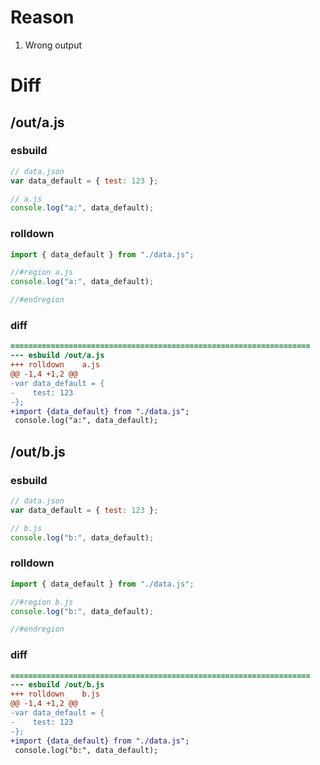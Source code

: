 # Reason
1. Wrong output
# Diff
## /out/a.js
### esbuild
```js
// data.json
var data_default = { test: 123 };

// a.js
console.log("a:", data_default);
```
### rolldown
```js
import { data_default } from "./data.js";

//#region a.js
console.log("a:", data_default);

//#endregion

```
### diff
```diff
===================================================================
--- esbuild	/out/a.js
+++ rolldown	a.js
@@ -1,4 +1,2 @@
-var data_default = {
-    test: 123
-};
+import {data_default} from "./data.js";
 console.log("a:", data_default);

```
## /out/b.js
### esbuild
```js
// data.json
var data_default = { test: 123 };

// b.js
console.log("b:", data_default);
```
### rolldown
```js
import { data_default } from "./data.js";

//#region b.js
console.log("b:", data_default);

//#endregion

```
### diff
```diff
===================================================================
--- esbuild	/out/b.js
+++ rolldown	b.js
@@ -1,4 +1,2 @@
-var data_default = {
-    test: 123
-};
+import {data_default} from "./data.js";
 console.log("b:", data_default);

```